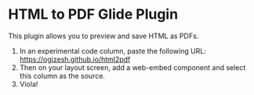 # HTML to PDF Glide Plugin

This plugin allows you to preview and save HTML as PDFs. 

1. In an experimental code column, paste the following URL: https://ogizesh.github.io/html2pdf
2. Then on your layout screen, add a web-embed component and select this column as the source.
3. Viola!
